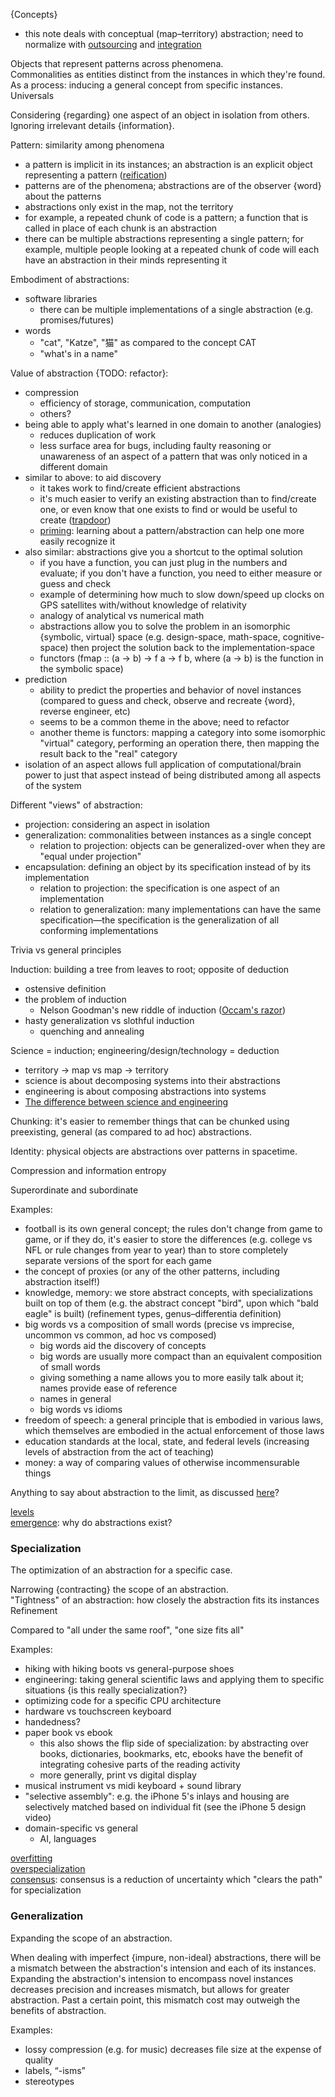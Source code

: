{Concepts}
- this note deals with conceptual (map–territory) abstraction; need to normalize with [outsourcing](Outsourcing.md) and [integration](Integration.md)

Objects that represent patterns across phenomena.\
Commonalities as entities distinct from the instances in which they're found.\
As a process: inducing a general concept from specific instances.\
Universals

Considering {regarding} one aspect of an object in isolation from others.\
Ignoring irrelevant details {information}.

Pattern: similarity among phenomena
- a pattern is implicit in its instances; an abstraction is an explicit object representing a pattern ([reification](Reification.md))
- patterns are of the phenomena; abstractions are of the observer {word} about the patterns
- abstractions only exist in the map, not the territory
- for example, a repeated chunk of code is a pattern; a function that is called in place of each chunk is an abstraction
- there can be multiple abstractions representing a single pattern; for example, multiple people looking at a repeated chunk of code will each have an abstraction in their minds representing it

Embodiment of abstractions:
- software libraries
	- there can be multiple implementations of a single abstraction (e.g. promises/futures)
- words
	- "cat", "Katze", "猫" as compared to the concept CAT
	- "what's in a name"

Value of abstraction {TODO: refactor}:
- compression
	- efficiency of storage, communication, computation
	- others?
- being able to apply what's learned in one domain to another (analogies)
	- reduces duplication of work
	- less surface area for bugs, including faulty reasoning or unawareness of an aspect of a pattern that was only noticed in a different domain
- similar to above: to aid discovery
	- it takes work to find/create efficient abstractions
	- it's much easier to verify an existing abstraction than to find/create one, or even know that one exists to find or would be useful to create ([trapdoor](Search.md#trapdoor))
	- [priming](Priming.md): learning about a pattern/abstraction can help one more easily recognize it
- also similar: abstractions give you a shortcut to the optimal solution
	- if you have a function, you can just plug in the numbers and evaluate; if you don't have a function, you need to either measure or guess and check
	- example of determining how much to slow down/speed up clocks on GPS satellites with/without knowledge of relativity
	- analogy of analytical vs numerical math
	- abstractions allow you to solve the problem in an isomorphic {symbolic, virtual} space (e.g. design-space, math-space, cognitive-space) then project the solution back to the implementation-space
	- functors (fmap :: (a -> b) -> f a -> f b, where (a -> b) is the function in the symbolic space)
- prediction
	- ability to predict the properties and behavior of novel instances (compared to guess and check, observe and recreate {word}, reverse engineer, etc)
	- seems to be a common theme in the above; need to refactor
	- another theme is functors: mapping a category into some isomorphic "virtual" category, performing an operation there, then mapping the result back to the "real" category
- isolation of an aspect allows full application of computational/brain power to just that aspect instead of being distributed among all aspects of the system

Different "views" of abstraction:
- projection: considering an aspect in isolation
- generalization: commonalities between instances as a single concept
	- relation to projection: objects can be generalized-over when they are "equal under projection"
- encapsulation: defining an object by its specification instead of by its implementation
	- relation to projection: the specification is one aspect of an implementation
	- relation to generalization: many implementations can have the same specification—the specification is the generalization of all conforming implementations

Trivia vs general principles

Induction: building a tree from leaves to root; opposite of deduction
- ostensive definition
- the problem of induction
	- Nelson Goodman's new riddle of induction ([Occam's razor](Occam's%20razor.md))
- hasty generalization vs slothful induction
	- quenching and annealing

Science = induction; engineering/design/technology = deduction
- territory -> map vs map -> territory
- science is about decomposing systems into their abstractions
- engineering is about composing abstractions into systems
- [The difference between science and engineering](http://jadagul.tumblr.com/post/123631186748)

Chunking: it's easier to remember things that can be chunked using preexisting, general (as compared to ad hoc) abstractions.

Identity: physical objects are abstractions over patterns in spacetime.

Compression and information entropy

Superordinate and subordinate

Examples:
- football is its own general concept; the rules don't change from game to game, or if they do, it's easier to store the differences (e.g. college vs NFL or rule changes from year to year) than to store completely separate versions of the sport for each game
- the concept of proxies (or any of the other patterns, including abstraction itself!)
- knowledge, memory: we store abstract concepts, with specializations built on top of them (e.g. the abstract concept "bird", upon which "bald eagle" is built) (refinement types, genus–differentia definition)
- big words vs a composition of small words (precise vs imprecise, uncommon vs common, ad hoc vs composed)
	- big words aid the discovery of concepts
	- big words are usually more compact than an equivalent composition of small words
	- giving something a name allows you to more easily talk about it; names provide ease of reference
	- names in general
	- big words vs idioms
- freedom of speech: a general principle that is embodied in various laws, which themselves are embodied in the actual enforcement of those laws
- education standards at the local, state, and federal levels (increasing levels of abstraction from the act of teaching)
- money: a way of comparing values of otherwise incommensurable things

Anything to say about abstraction to the limit, as discussed [here](http://www.yesodweb.com/blog/2015/10/beginner-friendly-code-and-apis)?

[levels](Levels.md)\
[emergence](Emergence.md): why do abstractions exist?


### Specialization
The optimization of an abstraction for a specific case.

Narrowing {contracting} the scope of an abstraction.\
"Tightness" of an abstraction: how closely the abstraction fits its instances\
Refinement

Compared to "all under the same roof", "one size fits all"

Examples:
- hiking with hiking boots vs general-purpose shoes
- engineering: taking general scientific laws and applying them to specific situations {is this really specialization?}
- optimizing code for a specific CPU architecture
- hardware vs touchscreen keyboard
- handedness?
- paper book vs ebook
	- this also shows the flip side of specialization: by abstracting over books, dictionaries, bookmarks, etc, ebooks have the benefit of integrating cohesive parts of the reading activity
	- more generally, print vs digital display
- musical instrument vs midi keyboard + sound library
- "selective assembly": e.g. the iPhone 5's inlays and housing are selectively matched based on individual fit (see the iPhone 5 design video)
- domain-specific vs general
	- AI, languages

[overfitting](Overfitting.md)\
[overspecialization](Diversity.md#overspecialization)\
[consensus](Diversity.md#consensus): consensus is a reduction of uncertainty which "clears the path" for specialization


### Generalization
Expanding the scope of an abstraction.

When dealing with imperfect {impure, non-ideal} abstractions, there will be a mismatch between the abstraction's intension and each of its instances.  Expanding the abstraction's intension to encompass novel instances decreases precision and increases mismatch, but allows for greater abstraction.  Past a certain point, this mismatch cost may outweigh the benefits of abstraction.

Examples:
- lossy compression (e.g. for music) decreases file size at the expense of quality
- labels, “-isms”
- stereotypes

